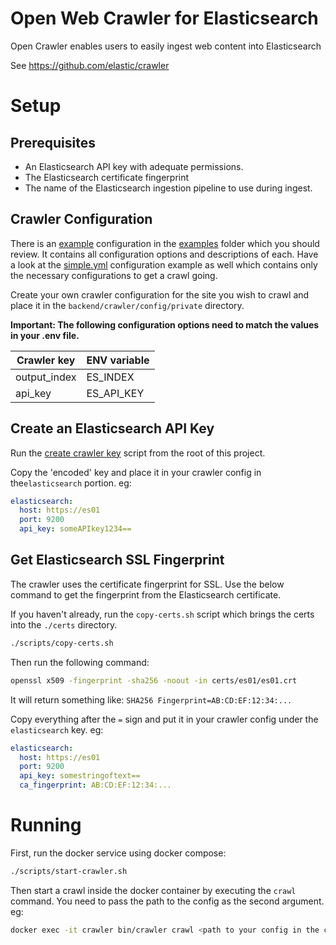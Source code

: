 # Open Web Crawler for Elasticsearch
Open Crawler enables users to easily ingest web content into Elasticsearch

See https://github.com/elastic/crawler

# Setup

## Prerequisites
- An Elasticsearch API key with adequate permissions.
- The Elasticsearch certificate fingerprint
- The name of the Elasticsearch ingestion pipeline to use during ingest.

## Crawler Configuration
There is an [example](./../../backend/crawler/config/examples/crawler.yml.example) configuration in the [examples](./../../backend/crawler/config/examples/) folder which you should review. It contains all configuration options and descriptions of each. Have a look at the [simple.yml](./../../backend/crawler/config/examples/simple.yml) configuration example as well which contains only the necessary configurations to get a crawl going.

Create your own crawler configuration for the site you wish to crawl and place it in the `backend/crawler/config/private` directory.

**Important: The following configuration options need to match the values in your .env file.**

| Crawler key    | ENV variable |
| -------- | ------- |
| output_index | ES_INDEX |
| api_key | ES_API_KEY |


## Create an Elasticsearch API Key
Run the [create crawler key](../scripts/create-crawler-key.sh) script from the root of this project.

Copy the 'encoded' key and place it in your crawler config in the`elasticsearch` portion. eg:

```yaml
elasticsearch:
  host: https://es01
  port: 9200
  api_key: someAPIkey1234==
```

## Get Elasticsearch SSL Fingerprint
The crawler uses the certificate fingerprint for SSL. Use the below command to get the fingerprint from the Elasticsearch certificate.

If you haven't already, run the `copy-certs.sh` script which brings the certs into the `./certs` directory.

```sh
./scripts/copy-certs.sh
```

Then run the following command:
```sh
openssl x509 -fingerprint -sha256 -noout -in certs/es01/es01.crt
```

It will return something like:
`SHA256 Fingerprint=AB:CD:EF:12:34:...`

Copy everything after the `=` sign and put it in your crawler config under the `elasticsearch` key. eg:

```yaml
elasticsearch:
  host: https://es01
  port: 9200
  api_key: somestringoftext==
  ca_fingerprint: AB:CD:EF:12:34:...
```



# Running
First, run the docker service using docker compose:

```sh
./scripts/start-crawler.sh
```

Then start a crawl inside the docker container by executing the `crawl` command. You need to pass the path to the config as the second argument. eg:

```sh
docker exec -it crawler bin/crawler crawl <path to your config in the container>
```
